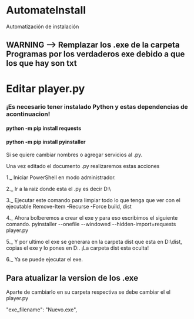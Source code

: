# AutomateInstall
Automatización de instalación


## WARNING --> Remplazar los .exe de la carpeta Programas por los verdaderos exe debido a que los que hay son txt

# Editar player.py

### ¡Es necesario tener instalado Python y estas dependencias de acontinuacion!
#### python -m pip install requests
#### python -m pip install pyinstaller


Si se quiere cambiar nombres o agregar servicios al .py.

Una vez editado el documento .py realizaremos estas acciones

1._ Iniciar PowerShell en modo administrador.

2._ Ir a la raiz donde esta el .py es decir D:\

3._ Ejecutar este comando para limpiar todo lo que tenga que ver con el ejecutable
    Remove-Item -Recurse -Force build, dist
    
4._ Ahora bolberemos a crear el exe y para eso escribimos el siguiente comando.
    pyinstaller --onefile --windowed --hidden-import=requests player.py
    
5._ Y por ultimo el exe se generara en la carpeta dist que esta en D:\dist, copias el exe y lo pones en D:\.
    ¡La carpeta dist esta oculta!
    
6._ Ya se puede ejecutar el exe.

## Para atualizar la version de los .exe

Aparte de cambiarlo en su carpeta respectiva se debe cambiar el el player.py

"exe_filename": "Nuevo.exe",
